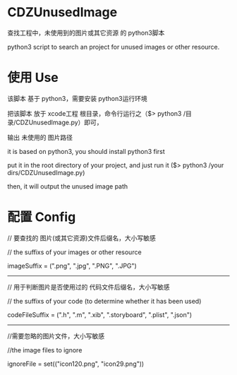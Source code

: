 CDZUnusedImage
==============

查找工程中，未使用到的图片或其它资源 的 python3脚本

python3 script to search an project for unused images or other resource. 

使用 Use
==============

该脚本 基于 python3，需要安装 python3运行环境

把该脚本 放于 xcode工程 根目录，命令行运行之（$> python3 /目录/CDZUnusedImage.py）即可，

输出 未使用的 图片路径


it is based on python3, you should install python3 first

put it in the root directory of your project, and just run it ($> python3 /your dirs/CDZUnusedImage.py)

then, it will output the unused image path 

配置 Config
==============
// 要查找的 图片(或其它资源)文件后缀名，大小写敏感

// the suffixs of your images or other resource

imageSuffix = (".png", ".jpg", ".PNG", ".JPG")

----------

// 用于判断图片是否使用过的 代码文件后缀名，大小写敏感

// the suffixs of your code (to determine whether it has been used)

codeFileSuffix = (".h", ".m", ".xib", ".storyboard", ".plist", ".json")

----------

//需要忽略的图片文件，大小写敏感

//the image files to ignore

ignoreFile = set(("icon120.png", "icon29.png"))

